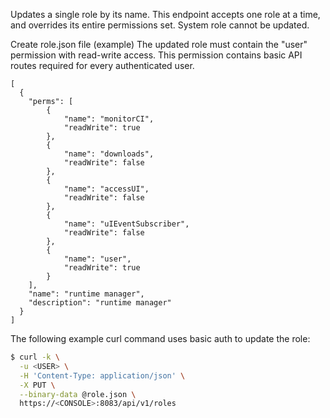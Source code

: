 Updates a single role by its name. This endpoint accepts one role at a time, and overrides its entire permissions set.
System role cannot be updated.

Create role.json file (example)
The updated role must contain the "user" permission with read-write access. This permission contains basic API routes required for every authenticated user.

```
[
  {
    "perms": [
        {
            "name": "monitorCI",
            "readWrite": true
        },
        {
            "name": "downloads",
            "readWrite": false
        },
        {
            "name": "accessUI",
            "readWrite": false
        },
        {
            "name": "uIEventSubscriber",
            "readWrite": false
        },
        {
            "name": "user",
            "readWrite": true
        }
    ],
    "name": "runtime manager",
    "description": "runtime manager"
  }
]
```

The following example curl command uses basic auth to update the role:

```bash
$ curl -k \
  -u <USER> \
  -H 'Content-Type: application/json' \
  -X PUT \
  --binary-data @role.json \
  https://<CONSOLE>:8083/api/v1/roles
```
